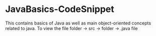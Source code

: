 # JavaBasics-CodeSnippet
This contains basics of Java as well as main object-oriented concepts related to java.
To view the file
        folder -> src -> folder -> .java file
